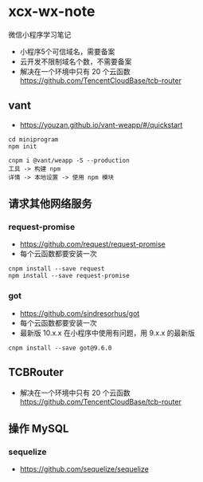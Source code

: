 # xcx-wx-note

微信小程序学习笔记

* 小程序5个可信域名，需要备案
* 云开发不限制域名个数，不需要备案
* 解决在一个环境中只有 20 个云函数 https://github.com/TencentCloudBase/tcb-router

## vant

* https://youzan.github.io/vant-weapp/#/quickstart

```
cd miniprogram
npm init

cnpm i @vant/weapp -S --production
工具 -> 构建 npm
详情 -> 本地设置 -> 使用 npm 模块
```

## 请求其他网络服务

### request-promise

* https://github.com/request/request-promise
* 每个云函数都要安装一次

```
cnpm install --save request
npm install --save request-promise
```

### got

* https://github.com/sindresorhus/got
* 每个云函数都要安装一次
* 最新版 10.x.x 在小程序中使用有问题，用 9.x.x 的最新版

```
cnpm install --save got@9.6.0
```

## TCBRouter

* 解决在一个环境中只有 20 个云函数 https://github.com/TencentCloudBase/tcb-router

## 操作 MySQL

### sequelize

* https://github.com/sequelize/sequelize